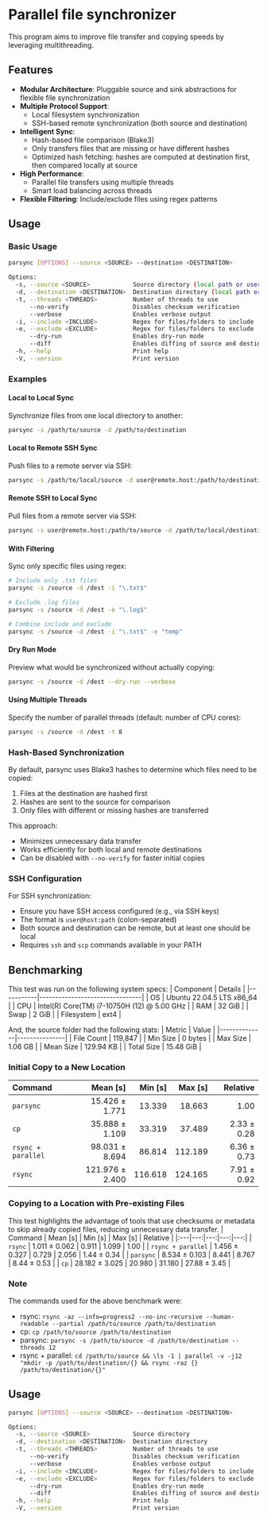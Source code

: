 # Parallel file synchronizer
This program aims to improve file transfer and copying speeds by leveraging multithreading.

## Features

- **Modular Architecture**: Pluggable source and sink abstractions for flexible file synchronization
- **Multiple Protocol Support**: 
  - Local filesystem synchronization
  - SSH-based remote synchronization (both source and destination)
- **Intelligent Sync**: 
  - Hash-based file comparison (Blake3)
  - Only transfers files that are missing or have different hashes
  - Optimized hash fetching: hashes are computed at destination first, then compared locally at source
- **High Performance**: 
  - Parallel file transfers using multiple threads
  - Smart load balancing across threads
- **Flexible Filtering**: Include/exclude files using regex patterns

## Usage

### Basic Usage

```bash
parsync [OPTIONS] --source <SOURCE> --destination <DESTINATION>

Options:
  -s, --source <SOURCE>            Source directory (local path or user@host:path for SSH)
  -d, --destination <DESTINATION>  Destination directory (local path or user@host:path for SSH)
  -t, --threads <THREADS>          Number of threads to use
      --no-verify                  Disables checksum verification
      --verbose                    Enables verbose output
  -i, --include <INCLUDE>          Regex for files/folders to include
  -e, --exclude <EXCLUDE>          Regex for files/folders to exclude
      --dry-run                    Enables dry-run mode
      --diff                       Enables diffing of source and destination directories
  -h, --help                       Print help
  -V, --version                    Print version
```

### Examples

#### Local to Local Sync
Synchronize files from one local directory to another:
```bash
parsync -s /path/to/source -d /path/to/destination
```

#### Local to Remote SSH Sync
Push files to a remote server via SSH:
```bash
parsync -s /path/to/local/source -d user@remote.host:/path/to/destination
```

#### Remote SSH to Local Sync
Pull files from a remote server via SSH:
```bash
parsync -s user@remote.host:/path/to/source -d /path/to/local/destination
```

#### With Filtering
Sync only specific files using regex:
```bash
# Include only .txt files
parsync -s /source -d /dest -i "\.txt$"

# Exclude .log files
parsync -s /source -d /dest -e "\.log$"

# Combine include and exclude
parsync -s /source -d /dest -i "\.txt$" -e "temp"
```

#### Dry Run Mode
Preview what would be synchronized without actually copying:
```bash
parsync -s /source -d /dest --dry-run --verbose
```

#### Using Multiple Threads
Specify the number of parallel threads (default: number of CPU cores):
```bash
parsync -s /source -d /dest -t 8
```

### Hash-Based Synchronization

By default, parsync uses Blake3 hashes to determine which files need to be copied:

1. Files at the destination are hashed first
2. Hashes are sent to the source for comparison
3. Only files with different or missing hashes are transferred

This approach:
- Minimizes unnecessary data transfer
- Works efficiently for both local and remote destinations
- Can be disabled with `--no-verify` for faster initial copies

### SSH Configuration

For SSH synchronization:
- Ensure you have SSH access configured (e.g., via SSH keys)
- The format is `user@host:path` (colon-separated)
- Both source and destination can be remote, but at least one should be local
- Requires `ssh` and `scp` commands available in your PATH

## Benchmarking
This test was run on the following system specs:
| Component | Details                        |
|-----------|--------------------------------|
| OS        | Ubuntu 22.04.5 LTS x86_64      |
| CPU       | Intel(R) Core(TM) i7-10750H (12) @ 5.00 GHz |
| RAM       | 32 GiB            |
| Swap       | 2 GiB            |
| Filesystem       | ext4            |

And, the source folder had the following stats:
| Metric       | Value         |
|--------------|---------------|
| File Count   | 119,847       |
| Min Size     | 0 bytes       |
| Max Size     | 1.06 GB       |
| Mean Size    | 129.94 KB     |
| Total Size   | 15.48 GiB     |

### Initial Copy to a New Location

| Command | Mean [s] | Min [s] | Max [s] | Relative |
|:---|---:|---:|---:|---:|
| `parsync` | 15.426 ± 1.771 | 13.339 | 18.663 | 1.00 |
| `cp` | 35.888 ± 1.109 | 33.319 | 37.489 | 2.33 ± 0.28 |
| `rsync + parallel` | 98.031 ± 8.694 | 86.814 | 112.189 | 6.36 ± 0.73 |
| `rsync` | 121.976 ± 2.400 | 116.618 | 124.165 | 7.91 ± 0.92 |

### Copying to a Location with Pre-existing Files
This test highlights the advantage of tools that use checksums or metadata to skip already copied files, reducing unnecessary data transfer.
| Command | Mean [s] | Min [s] | Max [s] | Relative |
|:---|---:|---:|---:|---:|
| `rsync` | 1.011 ± 0.062 | 0.911 | 1.099 | 1.00 |
| `rsync + parallel` | 1.456 ± 0.327 | 0.729 | 2.056 | 1.44 ± 0.34 |
| `parsync` | 8.534 ± 0.103 | 8.441 | 8.767 | 8.44 ± 0.53 |
| `cp` | 28.182 ± 3.025 | 20.980 | 31.180 | 27.88 ± 3.45 |

### Note
The commands used for the above benchmark were:
- rsync: `rsync -az --info=progress2 --no-inc-recursive --human-readable --partial /path/to/source /path/to/destination`
- cp: `cp /path/to/source /path/to/destination`
- parsync: `parsync -s /path/to/source -d /path/to/destination --threads 12`
- rsync + parallel: `cd /path/to/source && \ls -1 | parallel -v -j12 "mkdir -p /path/to/destination/{} && rsync -raz {} /path/to/destination/{}"`

## Usage
```bash
parsync [OPTIONS] --source <SOURCE> --destination <DESTINATION>

Options:
  -s, --source <SOURCE>            Source directory
  -d, --destination <DESTINATION>  Destination directory
  -t, --threads <THREADS>          Number of threads to use
      --no-verify                  Disables checksum verification
      --verbose                    Enables verbose output
  -i, --include <INCLUDE>          Regex for files/folders to include
  -e, --exclude <EXCLUDE>          Regex for files/folders to exclude
      --dry-run                    Enables dry-run mode
      --diff                       Enables diffing of source and destination directories
  -h, --help                       Print help
  -V, --version                    Print version
```
